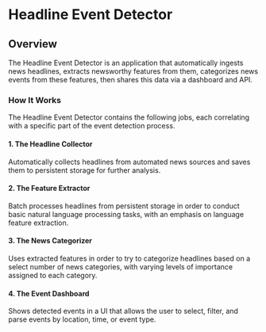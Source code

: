 Headline Event Detector
===
## Overview
The Headline Event Detector is an application that automatically ingests news headlines, 
extracts newsworthy features from them, categorizes news events from these features, 
then shares this data via a dashboard and API.

### How It Works
The Headline Event Detector contains the following jobs, each correlating with a specific 
part of the event detection process.

#### 1. The Headline Collector
Automatically collects headlines from automated news sources and saves them to persistent 
storage for further analysis.
#### 2. The Feature Extractor
Batch processes headlines from persistent storage in order to conduct basic natural 
language processing tasks, with an emphasis on language feature extraction.
#### 3. The News Categorizer
Uses extracted features in order to try to categorize headlines based on a select number 
of news categories, with varying levels of importance assigned to each category. 
#### 4. The Event Dashboard
Shows detected events in a UI that allows the user to select, filter, and parse events by 
location, time, or event type. 